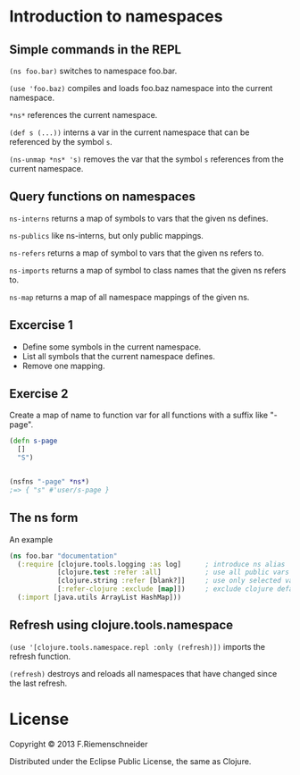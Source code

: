 # Introduction to namespaces

## Simple commands in the REPL

`(ns foo.bar)` switches to namespace foo.bar.

`(use 'foo.baz)` compiles and loads foo.baz namespace into the current namespace.

`*ns*` references the current namespace.

`(def s (...))` interns a var in the current namespace that can be referenced by the symbol `s`.

`(ns-unmap *ns* 's)` removes the var that the symbol `s` references from the current namespace.


## Query functions on namespaces

`ns-interns` returns a map of symbols to vars that the given ns defines.

`ns-publics` like ns-interns, but only public mappings.

`ns-refers` returns a map of symbol to vars that the given ns refers to. 

`ns-imports` returns a map of symbol to class names that the given ns refers to.

`ns-map` returns a map of all namespace mappings of the given ns.


## Excercise 1

 * Define some symbols in the current namespace.
 * List all symbols that the current namespace defines.
 * Remove one mapping.


## Exercise 2

Create a map of name to function var for all functions with a suffix like "-page".
 
```clojure
(defn s-page
  []
  "S")


(nsfns "-page" *ns*)
;=> { "s" #'user/s-page }
```


## The ns form

An example

```clojure
(ns foo.bar "documentation"
  (:require [clojure.tools.logging :as log]      ; introduce ns alias
            [clojure.test :refer :all]           ; use all public vars
			[clojure.string :refer [blank?]]     ; use only selected vars
			[:refer-clojure :exclude [map]])     ; exclude clojure default vars
  (:import [java.utils ArrayList HashMap]))
```


## Refresh using clojure.tools.namespace

`(use '[clojure.tools.namespace.repl :only (refresh)])` imports the refresh function.

`(refresh)` destroys and reloads all namespaces that have changed since the last refresh.



# License

Copyright © 2013 F.Riemenschneider

Distributed under the Eclipse Public License, the same as Clojure.
